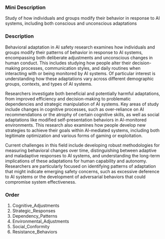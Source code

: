 ### Mini Description

Study of how individuals and groups modify their behavior in response to AI systems, including both conscious and unconscious adaptations

### Description

Behavioral adaptation in AI safety research examines how individuals and groups modify their patterns of behavior in response to AI systems, encompassing both deliberate adjustments and unconscious changes in human conduct. This includes studying how people alter their decision-making processes, communication styles, and daily routines when interacting with or being monitored by AI systems. Of particular interest is understanding how these adaptations vary across different demographic groups, contexts, and types of AI systems.

Researchers investigate both beneficial and potentially harmful adaptations, from improved efficiency and decision-making to problematic dependencies and strategic manipulation of AI systems. Key areas of study include changes in cognitive processes, such as over-reliance on AI recommendations or the atrophy of certain cognitive skills, as well as social adaptations like modified self-presentation behaviors in AI-monitored environments. This research also examines how people develop new strategies to achieve their goals within AI-mediated systems, including both legitimate optimization and various forms of gaming or exploitation.

Current challenges in this field include developing robust methodologies for measuring behavioral changes over time, distinguishing between adaptive and maladaptive responses to AI systems, and understanding the long-term implications of these adaptations for human capability and autonomy. Researchers are particularly focused on identifying patterns of adaptation that might indicate emerging safety concerns, such as excessive deference to AI systems or the development of adversarial behaviors that could compromise system effectiveness.

### Order

1. Cognitive_Adjustments
2. Strategic_Responses
3. Dependency_Patterns
4. Environmental_Adjustments
5. Social_Conformity
6. Resistance_Behaviors
